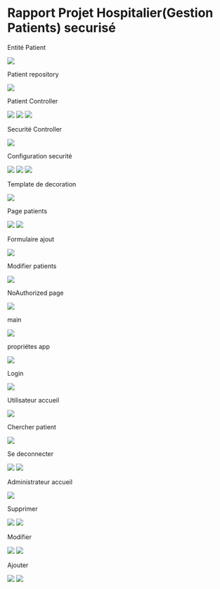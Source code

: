 <h1>Rapport Projet Hospitalier(Gestion Patients) securisé</h1>


<p>Entité Patient</p>
<img src="images/EntityPatient.png">

<p>Patient repository</p>
<img src="images/PatientRepository.png" />

<p>Patient Controller</p>
<img src="images/PatientController1.png"/>
<img src="images/PatientController2.png" />
<img src="images/PatientController3.png" />

<p>Securité Controller</p>
<img src="images/SecurityController.png"/>

<p>Configuration securité</p>
<img src="images/SecurityConfig1.png" />
<img src="images/SecurityConfig2.png"/>
<img src="images/SecurityConfig3.png" />

<p>Template de decoration</p>
<img src="images/template.png"/>

<p>Page patients</p>
<img src="images/patients1.png" />
<img src="images/patients2.png" />

<p>Formulaire ajout</p>
<img src="images/formPatients.png" />

<p>Modifier patients</p>
<img src="images/editPatients.png">

<p>NoAuthorized page</p>
<img src="images/NoAuthorzied.png"/>

<p>main</p>
<img src="images/main.png"/>

<p>propriétes app</p>
<img src="images/appProperties.pngx">


<p>Login</p>
<img src="images/login.png">

<p>Utilisateur accueil</p>
<img src="images/utilisateur.png" />

<p>Chercher patient</p>
<img src="images/Utilisateur2.png" />

<p>Se deconnecter</p>
<img src="images/Logout1.png" />
<img src="images/Logout2.png">

<p>Administrateur accueil</p>
<img src="images/Admin1.png"/>

<p>Supprimer</p>
<img src="images/AdminSupprimer1.png">
<img src="images/AdminSupp2.png">

<p>Modifier</p>
<img src="images/Modifier1.png">
<img src="images/Modifier2.png">

<p>Ajouter</p>
<img src="images/Ajouter1.png">
<img src="images/Ajouter2.png">
